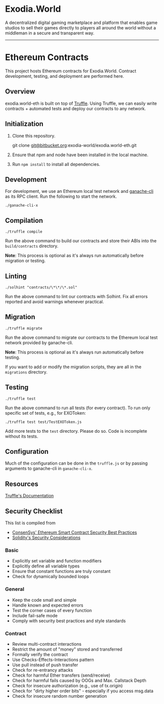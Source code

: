 # Exodia.World

A decentralized digital gaming marketplace and platform that enables game studios to sell their games directly to players all around the world without a middleman in a secure and transparent way.

---

# Ethereum Contracts

This project hosts Ethereum contracts for Exodia.World. Contract development, testing, and deployment are performed here.

## Overview

exodia.world-eth is built on top of [Truffle](http://truffleframework.com/). Using Truffle, we can easily write contracts + automated tests and deploy our contracts to any network.

## Initialization

1. Clone this repository.

	git clone git@bitbucket.org:exodia-world/exodia.world-eth.git

2. Ensure that npm and node have been installed in the local machine.

3. Run `npm install` to install all dependencies.

## Development

For development, we use an Ethereum local test network and [ganache-cli](https://github.com/trufflesuite/ganache-cli) as its RPC client. Run the following to start the network.

    ./ganache-cli-x

## Compilation

    ./truffle compile

Run the above command to build our contracts and store their ABIs into the `build/contracts` directory.

**Note**: This process is optional as it's always run automatically before migration or testing.

## Linting

    ./solhint "contracts/\*\*/\*.sol"

Run the above command to lint our contracts with Solhint. Fix all errors reported and avoid warnings whenever practical.

## Migration

    ./truffle migrate

Run the above command to migrate our contracts to the Ethereum local test network provided by ganache-cli.

**Note**: This process is optional as it's always run automatically before testing.

If you want to add or modify the migration scripts, they are all in the `migrations` directory.

## Testing

    ./truffle test

Run the above command to run all tests (for every contract). To run only specific set of tests, e.g., for EXOToken:

    ./truffle test test/TestEXOToken.js

Add more tests to the `test` directory. Please do so. Code is incomplete without its tests.

## Configuration

Much of the configuration can be done in the `truffle.js` or by passing arguments to ganache-cli in `ganache-cli-x`.

## Resources

[Truffle's Documentation](http://truffleframework.com/docs/)

## Security Checklist

This list is compiled from
- [ConsenSys' Ethereum Smart Contract Security Best Practices](https://consensys.github.io/smart-contract-best-practices/)
- [Solidity's Security Considerations](http://solidity.readthedocs.io/en/v0.4.18/security-considerations.html)

### Basic

- Explicitly set variable and function modifiers
- Explicitly define all variable types
- Ensure that constant functions are truly constant
- Check for dynamically bounded loops

### General

- Keep the code small and simple
- Handle known and expected errors
- Test the corner cases of every function
- Include fail-safe mode
- Comply with security best practices and style standards

### Contract

- Review multi-contract interactions
- Restrict the amount of "money" stored and transferred
- Formally verify the contract
- Use Checks-Effects-Interactions pattern
- Use pull instead of push transfer
- Check for re-entrancy attacks
- Check for harmful Ether transfers (send/receive)
- Check for harmful fails caused by OOGs and Max. Callstack Depth
- Check for insecure authorization (e.g., use of tx.origin)
- Check for "dirty higher order bits" - especially if you access msg.data
- Check for insecure random number generation
